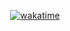 <div align=center>

[![wakatime](https://wakatime.com/badge/user/20baa14b-89a3-4e46-acd9-e4abaeefd2fe/project/1d38743e-7c09-42d3-9d36-d685b7e2e05c.svg/?style=for-the-badge)](https://wakatime.com/badge/user/20baa14b-89a3-4e46-acd9-e4abaeefd2fe/project/1d38743e-7c09-42d3-9d36-d685b7e2e05c)
</div>